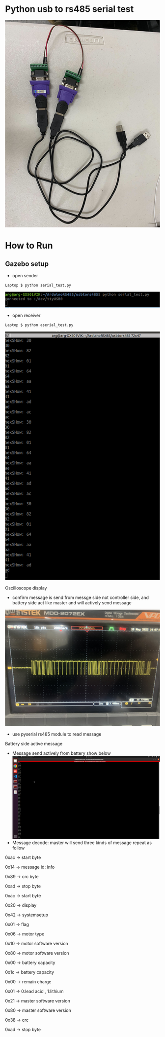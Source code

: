 # Python usb to rs485 serial test

![](figs/usbtors485.jpg)


# How to Run

## Gazebo setup
* open sender

```
Laptop $ python serial_test.py

```
![](figs/send.png)

* open receiver
```
Laptop $ python aserial_test.py
```
![](figs/receive.png)

Oscilloscope display 
* confirm message is send from messge side not controller side, and battery side act like master and will actively send message

![](figs/scope.jpg)
* use pyserial rs485 module to read message

Battery side active message 
* Message send actively from battery show below
![](figs/rs485.png)
* Message decode: master will send three kinds of  message repeat as follow


0xac -> start byte

0x14 -> message id: info

0x89 -> crc byte

0xad -> stop byte

0xac -> start byte

0x20 -> display

0x42 -> systemsetup

0x01 -> flag

0x06 -> motor type

0x10 -> motor software version

0x80 -> motor software version

0x00 -> battery capacity

0x1c -> battery capacity

0x00 -> remain charge

0x01 -> 0:lead acid , 1:lithium

0x21 -> master software version

0x80 -> master software version

0x38 -> crc

0xad -> stop byte